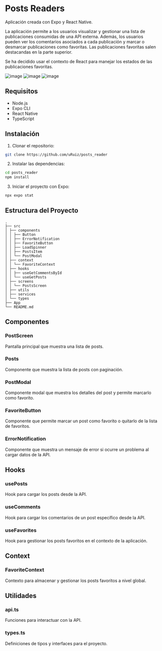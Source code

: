 # Posts Readers

Aplicación creada con Expo y React Native.

La aplicación permite a los usuarios visualizar y gestionar una lista de publicaciones consumidas de una API externa. Además, los usuarios pueden ver los comentarios asociados a cada publicación y marcar o desmarcar publicaciones como favoritas. Las publicaciones favoritas salen destacandas en la parte superior. 

Se ha decidido usar el contexto de React para manejar los estados de las publicaciones favoritas.

![image](https://user-images.githubusercontent.com/19885713/236798257-34cc980f-3a9e-4c81-bfb3-5efbb74e09c0.png) ![image](https://user-images.githubusercontent.com/19885713/236793407-61366258-fb7b-41c5-9e2a-f148ab1109db.png) ![image](https://user-images.githubusercontent.com/19885713/236798324-4a402b95-54b3-405c-9475-8c6d88394196.png)


## Requisitos

- Node.js
- Expo CLI
- React Native
- TypeScript

## Instalación

1. Clonar el repositorio:

```bash
git clone https://github.com/uRuiz/posts_reader
```

2. Instalar las dependencias:

```bash
cd posts_reader
npm install
```

3. Iniciar el proyecto con Expo:

```bash
npx expo stat
```

## Estructura del Proyecto

```
.
├── src
│ ├── components
│ │ ├── Button
│ │ ├── ErrorNotification
│ │ ├── FavoriteButton
│ │ ├── LoadSpinner
│ │ ├── PostsItem
│ │ └── PostModal
│ ├── context
│ │ └── FavoriteContext
│ ├── hooks
│ │ ├── useGetCommentsById
│ │ └── useGetPosts
│ ├── screens
│ │ └── PostsScreen
│ ├── utils
│ ├── services
│ └── types
├── App
└── README.md
```

## Componentes

### PostScreen

Pantalla principal que muestra una lista de posts.

### Posts

Componente que muestra la lista de posts con paginación.

### PostModal

Componente modal que muestra los detalles del post y permite marcarlo como favorito.

### FavoriteButton

Componente que permite marcar un post como favorito o quitarlo de la lista de favoritos.

### ErrorNotification

Componente que muestra un mensaje de error si ocurre un problema al cargar datos de la API.

## Hooks

### usePosts

Hook para cargar los posts desde la API.

### useComments

Hook para cargar los comentarios de un post específico desde la API.

### useFavorites

Hook para gestionar los posts favoritos en el contexto de la aplicación.

## Context

### FavoriteContext

Contexto para almacenar y gestionar los posts favoritos a nivel global.

## Utilidades

### api.ts

Funciones para interactuar con la API.

### types.ts

Definiciones de tipos y interfaces para el proyecto.
